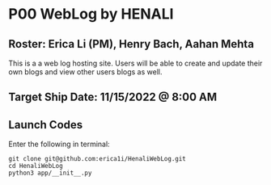 # P00 WebLog by HENALI
## Roster: Erica Li (PM), Henry Bach, Aahan Mehta
This is a a web log hosting site. Users will be able to create and update their own blogs and view other users blogs as well.

## Target Ship Date: 11/15/2022 @ 8:00 AM

## Launch Codes
Enter the following in terminal:
```
git clone git@github.com:erica1i/HenaliWebLog.git
cd HenaliWebLog
python3 app/__init__.py
```
